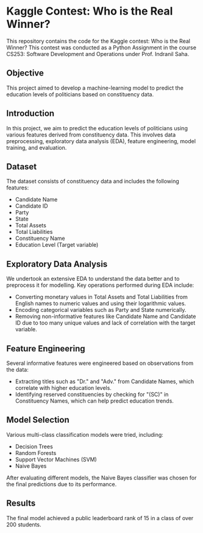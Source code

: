 # Kaggle Contest: Who is the Real Winner?

This repository contains the code for the Kaggle contest: Who is the Real Winner? This contest was conducted as a Python Assignment in the course CS253: Software Development and Operations under Prof. Indranil Saha.

## Objective

This project aimed to develop a machine-learning model to predict the education levels of politicians based on constituency data.

## Introduction

In this project, we aim to predict the education levels of politicians using various features derived from constituency data. This involves data preprocessing, exploratory data analysis (EDA), feature engineering, model training, and evaluation.

## Dataset

The dataset consists of constituency data and includes the following features:
- Candidate Name
- Candidate ID
- Party
- State
- Total Assets
- Total Liabilities
- Constituency Name
- Education Level (Target variable)

## Exploratory Data Analysis

We undertook an extensive EDA to understand the data better and to preprocess it for modelling. Key operations performed during EDA include:
- Converting monetary values in Total Assets and Total Liabilities from English names to numeric values and using their logarithmic values.
- Encoding categorical variables such as Party and State numerically.
- Removing non-informative features like Candidate Name and Candidate ID due to too many unique values and lack of correlation with the target variable.

## Feature Engineering

Several informative features were engineered based on observations from the data:
- Extracting titles such as "Dr." and "Adv." from Candidate Names, which correlate with higher education levels.
- Identifying reserved constituencies by checking for "(SC)" in Constituency Names, which can help predict education trends.

## Model Selection

Various multi-class classification models were tried, including:
- Decision Trees
- Random Forests
- Support Vector Machines (SVM)
- Naive Bayes

After evaluating different models, the Naive Bayes classifier was chosen for the final predictions due to its performance.

## Results

The final model achieved a public leaderboard rank of 15 in a class of over 200 students.
